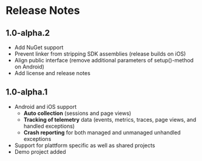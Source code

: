 # Release Notes

## 1.0-alpha.2
* Add NuGet support
* Prevent linker from stripping SDK assemblies (release builds on iOS)
* Align public interface (remove additional parameters of setup()-method on Android)
* Add license and release notes

## 1.0-alpha.1
* Android and iOS support
	* **Auto collection** (sessions and page views)
	* **Tracking of telemetry** data (events, metrics, traces, page views, and handled exceptions)
	* **Crash reporting** for both managed and unmanaged unhandled exceptions
* Support for plattform specific as well as shared projects
* Demo project added